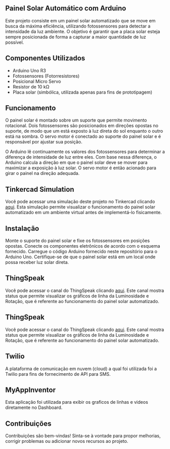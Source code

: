 ## Painel Solar Automático com Arduino
Este projeto consiste em um painel solar automatizado que se move em busca da máxima eficiência, utilizando fotossensores para detectar a intensidade da luz ambiente. O objetivo é garantir que a placa solar esteja sempre posicionada de forma a capturar a maior quantidade de luz possível.

## Componentes Utilizados
- Arduino Uno R3
- Fotossensores (Fotorresistores)
- Posicional Micro Servo
- Resistor de 10 kΩ
- Placa solar (simbólica, utilizada apenas para fins de prototipagem)

## Funcionamento
O painel solar é montado sobre um suporte que permite movimento rotacional. Dois fotossensores são posicionados em direções opostas no suporte, de modo que um está exposto à luz direta do sol enquanto o outro está na sombra. O servo motor é conectado ao suporte do painel solar e é responsável por ajustar sua posição.

O Arduino lê continuamente os valores dos fotossensores para determinar a diferença de intensidade de luz entre eles. Com base nessa diferença, o Arduino calcula a direção em que o painel solar deve se mover para maximizar a exposição à luz solar. O servo motor é então acionado para girar o painel na direção adequada.

## Tinkercad Simulation
Você pode acessar uma simulação deste projeto no Tinkercad clicando [aqui](https://www.tinkercad.com/things/202XwRQpPTr-stunning-jofo/editel?sharecode=MUUWKSFR_3raqsbHuUJFdEVzhuwG0FYNYcGzFMw1Ny8). Esta simulação permite visualizar o funcionamento do painel solar automatizado em um ambiente virtual antes de implementá-lo fisicamente.

## Instalação
Monte o suporte do painel solar e fixe os fotossensores em posições opostas.
Conecte os componentes eletrônicos de acordo com o esquema fornecido.
Carregue o código Arduino fornecido neste repositório para o Arduino Uno.
Certifique-se de que o painel solar está em um local onde possa receber luz solar direta.

## ThingSpeak
Você pode acessar o canal do ThingSpeak clicando [aqui](https://thingspeak.com/channels/2558350). Este canal mostra status que permite visualizar os gráficos de linha da Luminosidade e Rotação, que é referente ao funcionamento do painel solar automatizado.

## ThingSpeak
Você pode acessar o canal do ThingSpeak clicando [aqui](https://thingspeak.com/channels/2558350). Este canal mostra status que permite visualizar os gráficos de linha da Luminosidade e Rotação, que é referente ao funcionamento do painel solar automatizado.

## Twilio
A plataforma de comunicação em nuvem (cloud) a qual foi utilizada foi a Twilio para fins de fornecimento de API para SMS.

## MyAppInventor
Esta aplicação foi utilizada para exibir os graficos de linhas e videos diretamente no Dashboard.


## Contribuições
Contribuições são bem-vindas! Sinta-se à vontade para propor melhorias, corrigir problemas ou adicionar novos recursos ao projeto.

